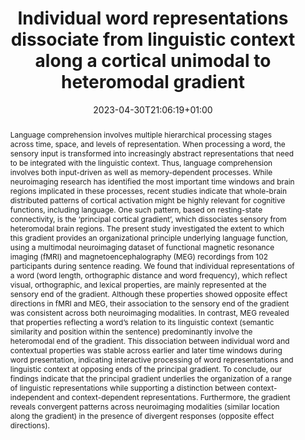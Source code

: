 ---
title: "Individual word representations dissociate from linguistic context along a cortical unimodal to heteromodal gradient"
date: 2023-04-30T21:06:19+01:00
authors: ["Susanne Eisenhauer", " Tirso Rene del Jesus Gonzalez Alam", " Piers L. Cornelissen", " Jonathan Smallwood", " Elizabeth Jefferies"]
draft: false
publication_types: ["2"]
publication: "bioRxiv [preprint]"
abstract: "Language comprehension involves multiple hierarchical processing stages across time, space, and levels of representation. When processing a word, the sensory input is transformed into increasingly abstract representations that need to be integrated with the linguistic context. Thus, language comprehension involves both input-driven as well as memory-dependent processes. While neuroimaging research has identified the most important time windows and brain regions implicated in these processes, recent studies indicate that whole-brain distributed patterns of cortical activation might be highly relevant for cognitive functions, including language. One such pattern, based on resting-state connectivity, is the ‘principal cortical gradient’, which dissociates sensory from heteromodal brain regions. The present study investigated the extent to which this gradient provides an organizational principle underlying language function, using a multimodal neuroimaging dataset of functional magnetic resonance imaging (fMRI) and magnetoencephalography (MEG) recordings from 102 participants during sentence reading. We found that individual representations of a word (word length, orthographic distance and word frequency), which reflect visual, orthographic, and lexical properties, are mainly represented at the sensory end of the gradient. Although these properties showed opposite effect directions in fMRI and MEG, their association to the sensory end of the gradient was consistent across both neuroimaging modalities. In contrast, MEG revealed that properties reflecting a word’s relation to its linguistic context (semantic similarity and position within the sentence) predominantly involve the heteromodal end of the gradient. This dissociation between individual word and contextual properties was stable across earlier and later time windows during word presentation, indicating interactive processing of word representations and linguistic context at opposing ends of the principal gradient. To conclude, our findings indicate that the principal gradient underlies the organization of a range of linguistic representations while supporting a distinction between context-independent and context-dependent representations. Furthermore, the gradient reveals convergent patterns across neuroimaging modalities (similar location along the gradient) in the presence of divergent responses (opposite effect directions)."
selected: true
featured: false
doi: "10.1101/2023.04.25.538257"
url_dataset: "https://www.nature.com/articles/s41597-019-0020-y"
---